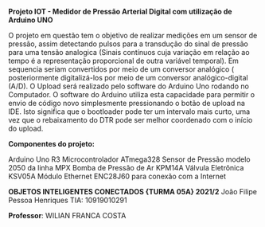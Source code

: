 **Projeto IOT - Medidor de Pressão Arterial Digital com utilização de Arduino UNO**

O projeto em questão tem o objetivo de realizar medições em um sensor de pressão, assim detectando pulsos para a transdução do sinal de pressão para uma tensão analogica (Sinais contínuos cuja variação em relação ao tempo é a representação proporcional de outra variável temporal). Em sequencia seriam convertidos por meio de um conversor analógico ( posteriormente digitalizá-los por meio de um conversor analógico-digital (A/D). O Upload será realizado pelo software do Arduino Uno rodando no Computador. 
O software do Arduino utiliza esta capacidade para permitir o envio de código novo simplesmente pressionando o botão de upload na IDE. Isto significa que o bootloader pode ter um intervalo mais curto, uma vez que o rebaixamento do DTR pode ser melhor coordenado com o início do upload.

**Componentes do projeto:**

Arduino Uno R3
Microcontrolador ATmega328
Sensor de Pressão modelo 2050 da linha MPX
Bomba de Pressão de Ar KPM14A
Válvula Eletrônica KSV05A
Módulo Ethernet ENC28J60 para conexão com a Internet


**OBJETOS INTELIGENTES CONECTADOS {TURMA 05A} 2021/2**
João Filipe Pessoa Henriques TIA: 10919010291

**Professor**: WILIAN FRANCA COSTA

